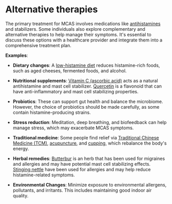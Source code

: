 [//]: # (
source: gpt-3 + jph editing
tags: treatments
)

# Alternative therapies

The primary treatment for MCAS involves medications like [antihistamines](../antihistamines/) and stabilizers. Some individuals also explore complementary and alternative therapies to help manage their symptoms. It's essential to discuss these options with a healthcare provider and integrate them into a comprehensive treatment plan.

**Examples**:

* **Dietary changes**: A [low-histamine diet](../low-histamine-diet/) reduces histamine-rich foods, such as aged cheeses, fermented foods, and alcohol.

* **Nutritional supplements**: [Vitamin C (ascorbic acid)](../vitamin-c-ascorbic-acid/) acts as a natural antihistamine and mast cell stabilizer. [Quercetin](../quercetin/) is a flavonoid that can have anti-inflammatory and mast cell stabilizing properties.

* **Probiotics**: These can support gut health and balance the microbiome. However, the choice of probiotics should be made carefully, as some contain histamine-producing strains.

* **Stress reduction**: Meditation, deep breathing, and biofeedback can help manage stress, which may exacerbate MCAS symptoms.

* **Traditional medicine**: Some people find relief via [Traditional Chinese Medicine (TCM)](../traditional-chinese-medicine/), [acupuncture](../acupuncture/), and [cupping](../cupping/), which rebalance the body's energy.

* **Herbal remedies**: [Butterbur](../butterbur/) is an herb that has been used for migraines and allergies and may have potential mast cell stabilizing effects. [Stinging nettle](../stinging-nettle/) have been used for allergies and may help reduce histamine-related symptoms.

* **Environmental Changes**: Minimize exposure to environmental allergens, pollutants, and irritants. This includes maintaining good indoor air quality.
